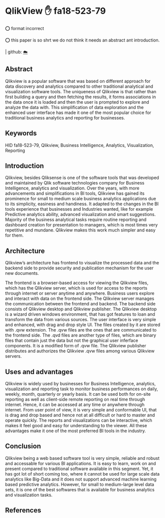 # QlikView :hand: fa18-523-79

:o: format incorrect

:o: this paper is so shrt we do not think it needs an abstract ant introduction.

| github: [:cloud:](https://github.com/cloudmesh-community/fa18-523-79/edit/master/paper/paper.md)


## Abstract

Qlikview is a popular software that was based on different approach for data discovery and analytics compared to other traditional analytical and visualization software tools. The uniqueness of Qlikview is that rather than first building a query and then fetching the results, it forms associations in the data once it is loaded and then the user is prompted to explore and analyze the data with. This simplification of data exploration and the enhanced user interface has made it one of the most popular choice for traditional business analytics and reporting for businesses.

## Keywords

HID fa18-523-79, Qlikview, Business Intelligence, Analytics, Visualization, Reporting

## Introduction

Qlikview, besides Qliksense is one of the software tools that was developed and maintained by Qlik software technologies company for Business Intelligence, analytics and visualization. Over the years, with more advancements and simplifications in BI tools, Qlikview has gained its prominence for small to medium scale business analytics applications due to its simplicity, easiness and handiness. It adapted to the changes in the BI tools experience that businesses and Industries wanted, like for example Predictive analytics ability, advanced visualization and smart suggestions. Majority of the business analytical tasks require routine reporting and dashboard creation for presentation to managers, which is most times very repetitive and mundane. Qlikview makes this work much simpler and easy for them.

## Architecture

Qlikview’s architecture has frontend to visualize the processed data and the backend side to provide security and publication mechanism for the user new documents. 

The frontend is a browser-based access for viewing the Qlikview files, which has the Qlikview server, which is used for access to the reports through internet or server anytime and anywhere. Business users explore and interact with data on the frontend side. The Qlikview server manages the communication between the frontend and backend. The backend side consists of Qlikview desktop and Qlikview publisher. The Qlikview desktop is a wizard driven windows environment, that has got features to loan and transform the data from various sources. The user interface is very simple and enhanced, with drag and drop style UI. The files created by it are stored with .qvw extension. The .qvw files are the ones that are communicated to the frontend side. The .qvd files are another type of files, which are binary files that contain just the data but not the graphical user inferface components. It is a modified form of .qvw file.  The Qlikview publisher distributes and authorizes the Qlikview .qvw files among various Qlikview servers.

## Uses and advantages

Qlikview is widely used by businesses for Business Intelligence, analytics, visualization and reporting task to monitor business performances on daily, weekly, month, quarterly or yearly basis. It can be used both for on-site reporting as well as client-side remote reporting on real time through internet. Hence, it can be accessed at any time or anywhere through internet. From user point of view, it is very simple and conformable UI, that is drag and drop based and hence not at all difficult or hard to master and operate quickly. The reports and visualizations can be interactive, which makes it feel good and easy for understanding to the viewer. All these advantages make it one of the most preferred BI tools in the industry.

## Conclusion

Qlikview being a web based software tool is very simple, reliable and robust and accessable for various BI applications. It is easy to learn, work on and present compared to traditional software available in this segment. Yet, it has got lot of short coming too, where it cannot be used for large scale data analytics like Big-Data and it does not support advanced machine learning based predictive analytics. However, for small to medium-large level data sets, it is one of the best softwares that is available for business analytics and visualization tasks.

## References

